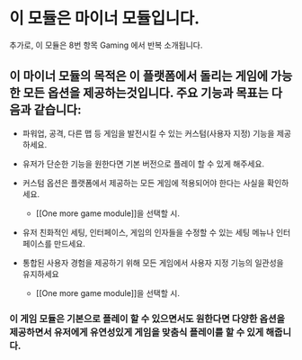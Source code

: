# 이 모듈은 마이너 모듈입니다.
추가로, 이 모듈은 8번 항목 Gaming 에서 반복 소개됩니다.

## 이 마이너 모듈의 목적은 이 플랫폼에서 돌리는 게임에 가능한 모든 옵션을 제공하는것입니다. 주요 기능과 목표는 다음과 같습니다:

- 파워업, 공격, 다른 맵 등 게임을 발전시킬 수 있는 커스텀(사용자 지정) 기능을 제공하세요.

- 유저가 단순한 기능을 원한다면 기본 버전으로 플레이 할 수 있게 해주세요.

- 커스텀 옵션은 플랫폼에서 제공하는 모든 게임에 적용되어야 한다는 사실을 확인하세요.
	- [[One more game module]]을 선택할 시.

- 유저 친화적인 세팅, 인터페이스, 게임의 인자들을 수정할 수 있는 세팅 메뉴나 인터페이스를 만드세요.

- 통합된 사용자 경험을 제공하기 위해 모든 게임에서 사용자 지정 기능의 일관성을 유지하세요
	- [[One more game module]]을 선택할 시.


### 이 게임 모듈은 기본으로 플레이 할 수 있으면서도 원한다면 다양한 옵션을 제공하면서 유저에게 유연성있게 게임을 맞춤식 플레이를 할 수 있게 해줍니다.